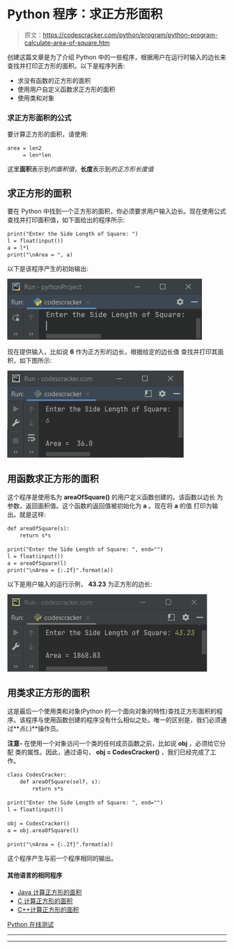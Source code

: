 # Python 程序：求正方形面积

> 原文：<https://codescracker.com/python/program/python-program-calculate-area-of-square.htm>

创建这篇文章是为了介绍 Python 中的一些程序，根据用户在运行时输入的边长来查找并打印正方形的面积。以下是程序列表:

*   求没有函数的正方形的面积
*   使用用户自定义函数求正方形的面积
*   使用类和对象

### 求正方形面积的公式

要计算正方形的面积，请使用:

```
area = len2
     = len*len
```

这里**面积**表示到*的面积值*，**长度**表示到*的正方形长度值*

## 求正方形的面积

要在 Python 中找到一个正方形的面积，你必须要求用户输入边长。现在使用公式查找并打印面积值，如下面给出的程序所示:

```
print("Enter the Side Length of Square: ")
l = float(input())
a = l*l
print("\nArea = ", a)
```

以下是该程序产生的初始输出:

![calculate area of square python](img/06a4cad516dce20c3417cfa2c88c6fde.png)

现在提供输入，比如说 **6** 作为正方形的边长，根据给定的边长值 查找并打印其面积，如下图所示:

![area of square python](img/2646c717c749608bc263d9baa5a0b026.png)

## 用函数求正方形的面积

这个程序是使用名为 **areaOfSquare()** 的用户定义函数创建的。该函数以边长 为参数，返回面积值。这个函数的返回值被初始化为 **a** 。现在将 **a** 的值 打印为输出。就是这样:

```
def areaOfSquare(s):
    return s*s

print("Enter the Side Length of Square: ", end="")
l = float(input())
a = areaOfSquare(l)
print("\nArea = {:.2f}".format(a))
```

以下是用户输入的运行示例， **43.23** 为正方形的边长:

![python calculate area of square](img/4a19b6408a368151ac2de3174840c381.png)

## 用类求正方形的面积

这是最后一个使用类和对象(Python 的一个面向对象的特性)查找正方形面积的程序。该程序与使用函数创建的程序没有什么相似之处。唯一的区别是，我们必须通过**点(.)**操作员。

**注意-** 在使用一个对象访问一个类的任何成员函数之前，比如说 **obj** ，必须给它分配 类的属性。因此，通过语句， **obj = CodesCracker()** ，我们已经完成了工作。

```
class CodesCracker:
    def areaOfSquare(self, s):
        return s*s

print("Enter the Side Length of Square: ", end="")
l = float(input())

obj = CodesCracker()
a = obj.areaOfSquare(l)

print("\nArea = {:.2f}".format(a))
```

这个程序产生与前一个程序相同的输出。

#### 其他语言的相同程序

*   [Java 计算正方形的面积](/java/program/java-program-calculate-area-perimeter.htm)
*   [C 计算正方形的面积](/c/program/c-program-calculate-area-perimeter.htm)
*   [C++计算正方形的面积](/cpp/program/cpp-program-calculate-area-perimeter.htm)

[Python 在线测试](/exam/showtest.php?subid=10)

* * *

* * *